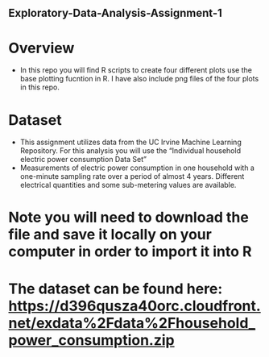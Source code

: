 ## Exploratory-Data-Analysis-Assignment-1 
# Overview
- In this repo you will find R scripts to create four different plots use the base plotting fucntion in R. I have also include png files of the four plots in this repo.

# Dataset
- This assignment utilizes data from the UC Irvine Machine Learning Repository. For this analysis you will use the “Individual household electric power consumption Data Set” 
- Measurements of electric power consumption in one household with a one-minute sampling rate over a period of almost 4 years. Different electrical quantities and some sub-metering values are available.

# Note you will need to download the file and save it locally on your computer in order to import it into R
# The dataset can be found here: https://d396qusza40orc.cloudfront.net/exdata%2Fdata%2Fhousehold_power_consumption.zip
